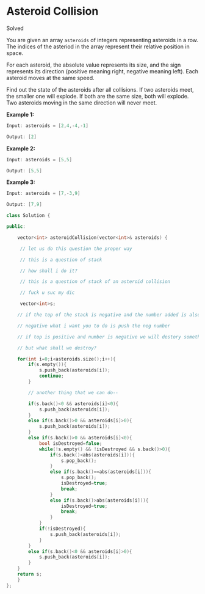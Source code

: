 # Asteroid Collision

Solved 

You are given an array `asteroids` of integers representing asteroids in a row. The indices of the asteriod in the array represent their relative position in space.

For each asteroid, the absolute value represents its size, and the sign represents its direction (positive meaning right, negative meaning left). Each asteroid moves at the same speed.

Find out the state of the asteroids after all collisions. If two asteroids meet, the smaller one will explode. If both are the same size, both will explode. Two asteroids moving in the same direction will never meet.

**Example 1:**

```java
Input: asteroids = [2,4,-4,-1]

Output: [2]
```

**Example 2:**

```java
Input: asteroids = [5,5]

Output: [5,5]
```

**Example 3:**

```java
Input: asteroids = [7,-3,9]

Output: [7,9]
```




```cpp
class Solution {

public:

    vector<int> asteroidCollision(vector<int>& asteroids) {

     // let us do this question the proper way

     // this is a question of stack

     // how shall i do it?

     // this is a question of stack of an asteroid collision

     // fuck u suc my dic

     vector<int>s;

    // if the top of the stack is negative and the number added is also

    // negative what i want you to do is push the neg number

    // if top is positive and number is negative we will destory something

    // but what shall we destroy?

    for(int i=0;i<asteroids.size();i++){
        if(s.empty()){
            s.push_back(asteroids[i]);
            continue;
        }

        // another thing that we can do--

        if(s.back()<0 && asteroids[i]<0){
            s.push_back(asteroids[i]);
        }
        else if(s.back()>0 && asteroids[i]>0){
            s.push_back(asteroids[i]);
        }
        else if(s.back()>0 && asteroids[i]<0){
            bool isDestroyed=false;
            while(!s.empty() && !isDestroyed && s.back()>0){
                if(s.back()<abs(asteroids[i])){
                    s.pop_back();
                }
                else if(s.back()==abs(asteroids[i])){
                    s.pop_back();
                    isDestroyed=true;
                    break;
                }
                else if(s.back()>abs(asteroids[i])){
                    isDestroyed=true;
                    break;
                }
            }
            if(!isDestroyed){
                s.push_back(asteroids[i]);
            }
        }
        else if(s.back()<0 && asteroids[i]>0){
            s.push_back(asteroids[i]);
        }
    }
    return s;    
    }
};
```